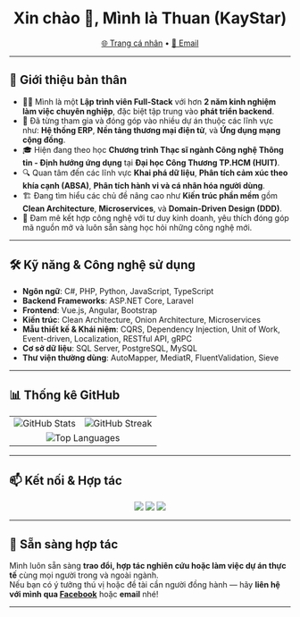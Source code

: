 <h1 align="center">Xin chào 👋, Mình là Thuan (KayStar)</h1>

<p align="center">
  <a href="https://kaystar645.github.io/portfolio/">🌐 Trang cá nhân</a> •
  <a href="mailto:thuanpt182@gmail.com">📧 Email</a>
</p>

---

## 🚀 Giới thiệu bản thân

- 👨‍💻 Mình là một **Lập trình viên Full-Stack** với hơn **2 năm kinh nghiệm làm việc chuyên nghiệp**, đặc biệt tập trung vào **phát triển backend**.
- 💼 Đã từng tham gia và đóng góp vào nhiều dự án thuộc các lĩnh vực như: **Hệ thống ERP**, **Nền tảng thương mại điện tử**, và **Ứng dụng mạng cộng đồng**.
- 🎓 Hiện đang theo học **Chương trình Thạc sĩ ngành Công nghệ Thông tin - Định hướng ứng dụng** tại **Đại học Công Thương TP.HCM (HUIT)**.
- 🔍 Quan tâm đến các lĩnh vực **Khai phá dữ liệu**, **Phân tích cảm xúc theo khía cạnh (ABSA)**, **Phân tích hành vi và cá nhân hóa người dùng**.
- 🏗️ Đang tìm hiểu các chủ đề nâng cao như **Kiến trúc phần mềm** gồm **Clean Architecture**, **Microservices**, và **Domain-Driven Design (DDD)**.
- 🚀 Đam mê kết hợp công nghệ với tư duy kinh doanh, yêu thích đóng góp mã nguồn mở và luôn sẵn sàng học hỏi những công nghệ mới.

---

## 🛠️ Kỹ năng & Công nghệ sử dụng

- **Ngôn ngữ**: C#, PHP, Python, JavaScript, TypeScript
- **Backend Frameworks**: ASP.NET Core, Laravel
- **Frontend**: Vue.js, Angular, Bootstrap
- **Kiến trúc**: Clean Architecture, Onion Architecture, Microservices
- **Mẫu thiết kế & Khái niệm**: CQRS, Dependency Injection, Unit of Work, Event-driven, Localization, RESTful API, gRPC
- **Cơ sở dữ liệu**: SQL Server, PostgreSQL, MySQL
- **Thư viện thường dùng**: AutoMapper, MediatR, FluentValidation, Sieve

---

## 📊 Thống kê GitHub

<div align="center">

  <table>
    <tr>
      <td>
        <img src="https://github-readme-stats.vercel.app/api?username=KayStar645&show_icons=true&theme=radical" alt="GitHub Stats" />
      </td>
      <td>
        <img src="https://github-readme-streak-stats.herokuapp.com/?user=KayStar645&theme=radical" alt="GitHub Streak" />
      </td>
    </tr>
    <tr>
      <td colspan="2" align="center">
        <img src="https://github-readme-stats.vercel.app/api/top-langs/?username=KayStar645&layout=compact&theme=radical&langs_count=8" alt="Top Languages" />
      </td>
    </tr>
  </table>

</div>

---

## 📫 Kết nối & Hợp tác

<p align="center">
  <a href="mailto:thuanpt182@gmail.com"><img src="https://img.shields.io/badge/Email-D14836?style=for-the-badge&logo=gmail&logoColor=white"/></a>
  <a href="https://www.facebook.com/thuanpt182.2/"><img src="https://img.shields.io/badge/Facebook-1877F2?style=for-the-badge&logo=facebook&logoColor=white"/></a>  
  <a href="https://kaystar645.github.io/portfolio/"><img src="https://img.shields.io/badge/Portfolio-000?style=for-the-badge&logo=github&logoColor=white"/></a>
</p>

---

## 🤝 Sẵn sàng hợp tác

Mình luôn sẵn sàng **trao đổi, hợp tác nghiên cứu hoặc làm việc dự án thực tế** cùng mọi người trong và ngoài ngành.  
Nếu bạn có ý tưởng thú vị hoặc đề tài cần người đồng hành — hãy **liên hệ với mình qua [Facebook](https://www.facebook.com/thuanpt182.2/)** hoặc **email** nhé!

---
